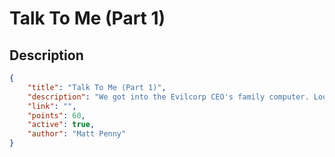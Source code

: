 # Talk To Me (Part 1)

## Description

```json
{
    "title": "Talk To Me (Part 1)",
    "description": "We got into the Evilcorp CEO's family computer. Looks like something important was left lying around.",
    "link": "",
    "points": 60,
    "active": true,
    "author": "Matt Penny"
}
```
